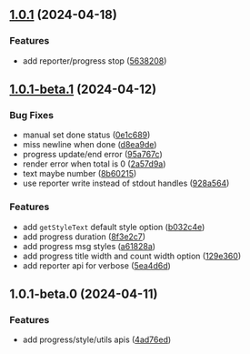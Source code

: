 ## [1.0.1](https://github.com/yujinpan/cmd-ops/compare/v1.0.1-beta.1...v1.0.1) (2024-04-18)

### Features

- add reporter/progress stop ([5638208](https://github.com/yujinpan/cmd-ops/commit/56382086aeab58b51cf9f27c8a80649275be4648))

## [1.0.1-beta.1](https://github.com/yujinpan/cmd-ops/compare/v1.0.1-beta.0...v1.0.1-beta.1) (2024-04-12)

### Bug Fixes

- manual set done status ([0e1c689](https://github.com/yujinpan/cmd-ops/commit/0e1c689a0dc3c5b602dec9329fc9cef524dae1f0))
- miss newline when done ([d8ea9de](https://github.com/yujinpan/cmd-ops/commit/d8ea9deec607b55c69d7b64954dfd8c859fc9a08))
- progress update/end error ([95a767c](https://github.com/yujinpan/cmd-ops/commit/95a767cde3c0416564221c85d5d083a4e4d5d351))
- render error when total is 0 ([2a57d9a](https://github.com/yujinpan/cmd-ops/commit/2a57d9a5f15065c97fece6dc32809cb18e53fa25))
- text maybe number ([8b60215](https://github.com/yujinpan/cmd-ops/commit/8b602159451194fb5059759c6adc33f405bb4858))
- use reporter write instead of stdout handles ([928a564](https://github.com/yujinpan/cmd-ops/commit/928a56446d2768ec86678eb2266e79a362f13814))

### Features

- add `getStyleText` default style option ([b032c4e](https://github.com/yujinpan/cmd-ops/commit/b032c4e63932c61f96faaaef9aa900a10a9ca3b4))
- add progress duration ([8f3e2c7](https://github.com/yujinpan/cmd-ops/commit/8f3e2c7c854ba9a0c5e3703c3a3706bf88428703))
- add progress msg styles ([a61828a](https://github.com/yujinpan/cmd-ops/commit/a61828a230eee58346b0d8d017a69d21f2d0058d))
- add progress title width and count width option ([129e360](https://github.com/yujinpan/cmd-ops/commit/129e360b4b8bd17527167600b78a8f432d294dc7))
- add reporter api for verbose ([5ea4d6d](https://github.com/yujinpan/cmd-ops/commit/5ea4d6d9f875358e2564786ff648c71c9ddaefc1))

## 1.0.1-beta.0 (2024-04-11)

### Features

- add progress/style/utils apis ([4ad76ed](https://github.com/yujinpan/cmd-ops/commit/4ad76ed81e7ec19594982daec5e798ddc0f80666))
